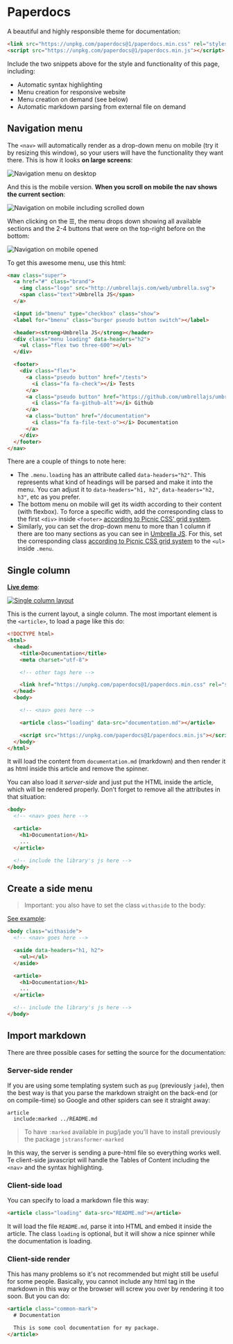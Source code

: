 # Paperdocs

A beautiful and highly responsible theme for documentation:

```html
<link src="https://unpkg.com/paperdocs@1/paperdocs.min.css" rel="stylesheet">
<script src="https://unpkg.com/paperdocs@1/paperdocs.min.js"></script>
```

Include the two snippets above for the style and functionality of this page, including:

- Automatic syntax highlighting
- Menu creation for responsive website
- Menu creation on demand (see below)
- Automatic markdown parsing from external file on demand


## Navigation menu

The `<nav>` will automatically render as a drop-down menu on mobile (try it by resizing this window), so your users will have the functionality they want there. This is how it looks **on large screens**:

![Navigation menu on desktop](img/nav_desktop.png)

And this is the mobile version. **When you scroll on mobile the nav shows the current section**:

![Navigation on mobile including scrolled down](img/nav_mobile_both.png)

When clicking on the ☰, the menu drops down showing all available sections and the 2-4 buttons that were on the top-right before on the bottom:

![Navigation on mobile opened](img/nav_open_full.png)

To get this awesome menu, use this html:

```html
<nav class="super">
  <a href="#" class="brand">
    <img class="logo" src="http://umbrellajs.com/web/umbrella.svg">
    <span class="text">Umbrella JS</span>
  </a>

  <input id="bmenu" type="checkbox" class="show">
  <label for="bmenu" class="burger pseudo button switch"></label>

  <header><strong>Umbrella JS</strong></header>
  <div class="menu loading" data-headers="h2">
    <ul class="flex two three-600"></ul>
  </div>

  <footer>
    <div class="flex">
      <a class="pseudo button" href="/tests">
        <i class="fa fa-check"></i> Tests
      </a>
      <a class="pseudo button" href="https://github.com/umbrellajs/umbrella">
        <i class="fa fa-github-alt"></i> Github
      </a>
      <a class="button" href="/documentation">
        <i class="fa fa-file-text-o"></i> Documentation
      </a>
    </div>
  </footer>
</nav>
```

There are a couple of things to note here:

- The `.menu.loading` has an attribute called `data-headers="h2"`. This represents what kind of headings will be parsed and make it into the menu. You can adjust it to `data-headers="h1, h2"`, `data-headers="h2, h3"`, etc as you prefer.
- The bottom menu on mobile will get its width according to their content (with flexbox). To force a specific width, add the corresponding class to the first `<div>` inside `<footer>` [according to Picnic CSS' grid system](picnicss.com/documentation#grids).
- Similarly, you can set the drop-down menu to more than 1 column if there are too many sections as you can see in [Umbrella JS](http://umbrellajs.com/documentation). For this, set the corresponding class [according to Picnic CSS grid system](picnicss.com/documentation#grids) to the `<ul>` inside `.menu`.



## Single column

[**Live demo**](http://francisco.io/paperdocs/single):

[![Single column layout](/img/single_column.png)](http://francisco.io/paperdocs/single)

This is the current layout, a single column. The most important element is the `<article>`, to load a page like this do:

```html
<!DOCTYPE html>
<html>
  <head>
    <title>Documentation</title>
    <meta charset="utf-8">

    <!-- other tags here -->

    <link href="https://unpkg.com/paperdocs@1/paperdocs.min.css" rel="stylesheet">
  </head>
  <body>

    <!-- <nav> goes here -->

    <article class="loading" data-src="documentation.md"></article>

    <script src="https://unpkg.com/paperdocs@1/paperdocs.min.js"></script>
  </body>
</html>
```

It will load the content from `documentation.md` (markdown) and then render it as html inside this article and remove the spinner.

You can also load it *server-side* and just put the HTML inside the article, which will be rendered properly. Don't forget to remove all the attributes in that situation:

```html
<body>
  <!-- <nav> goes here -->

  <article>
    <h1>Documentation</h1>
    ...
  </article>

  <!-- include the library's js here -->
</body>
```



## Create a side menu

> Important: you also have to set the class `withaside` to the body:

[See example](http://francisco.io/paperdocs/aside):

```html
<body class="withaside">
  <!-- <nav> goes here -->

  <aside data-headers="h1, h2">
    <ul></ul>
  </aside>

  <article>
    <h1>Documentation</h1>
    ...
  </article>

  <!-- include the library's js here -->
</body>
```



## Import markdown

There are three possible cases for setting the source for the documentation:

### Server-side render

If you are using some templating system such as `pug` (previously `jade`), then the best way is that you parse the markdown straight on the back-end (or on compile-time) so Google and other spiders can see it straight away:

```pug
article
  include:marked ../README.md
```

> To have `:marked` available in pug/jade you'll have to install previously the package `jstransformer-marked`

In this way, the server is sending a pure-html file so everything works well. Te client-side javascript will handle the Tables of Content including the `<nav>` and the syntax highlighting.

### Client-side load

You can specify to load a markdown file this way:

```html
<article class="loading" data-src="README.md"></article>
```

It will load the file `README.md`, parse it into HTML and embed it inside the article. The class `loading` is optional, but it will show a nice spinner while the documentation is loading.


### Client-side render

This has many problems so it's not recommended but might still be useful for some people. Basically, you cannot include any html tag in the markdown in this way or the browser will screw you over by rendering it too soon. But you can do:

```html
<article class="common-mark">
  # Documentation

  This is some cool documentation for my package.
</article>
```
